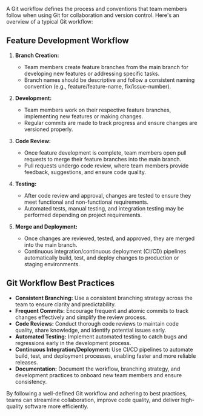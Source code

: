 A Git workflow defines the process and conventions that team members follow when using Git for collaboration and version control. Here's an overview of a typical Git workflow:

## Feature Development Workflow

1. **Branch Creation:**
   - Team members create feature branches from the main branch for developing new features or addressing specific tasks.
   - Branch names should be descriptive and follow a consistent naming convention (e.g., feature/feature-name, fix/issue-number).

2. **Development:**
   - Team members work on their respective feature branches, implementing new features or making changes.
   - Regular commits are made to track progress and ensure changes are versioned properly.

3. **Code Review:**
   - Once feature development is complete, team members open pull requests to merge their feature branches into the main branch.
   - Pull requests undergo code review, where team members provide feedback, suggestions, and ensure code quality.

4. **Testing:**
   - After code review and approval, changes are tested to ensure they meet functional and non-functional requirements.
   - Automated tests, manual testing, and integration testing may be performed depending on project requirements.

5. **Merge and Deployment:**
   - Once changes are reviewed, tested, and approved, they are merged into the main branch.
   - Continuous integration/continuous deployment (CI/CD) pipelines automatically build, test, and deploy changes to production or staging environments.

## Git Workflow Best Practices

- **Consistent Branching:** Use a consistent branching strategy across the team to ensure clarity and predictability.
- **Frequent Commits:** Encourage frequent and atomic commits to track changes effectively and simplify the review process.
- **Code Reviews:** Conduct thorough code reviews to maintain code quality, share knowledge, and identify potential issues early.
- **Automated Testing:** Implement automated testing to catch bugs and regressions early in the development process.
- **Continuous Integration/Deployment:** Use CI/CD pipelines to automate build, test, and deployment processes, enabling faster and more reliable releases.
- **Documentation:** Document the workflow, branching strategy, and development practices to onboard new team members and ensure consistency.

By following a well-defined Git workflow and adhering to best practices, teams can streamline collaboration, improve code quality, and deliver high-quality software more efficiently.
